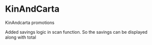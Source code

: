 # KinAndCarta
KinAndcarta promotions


Added savings logic in scan function. So the savings can be displayed along with total
